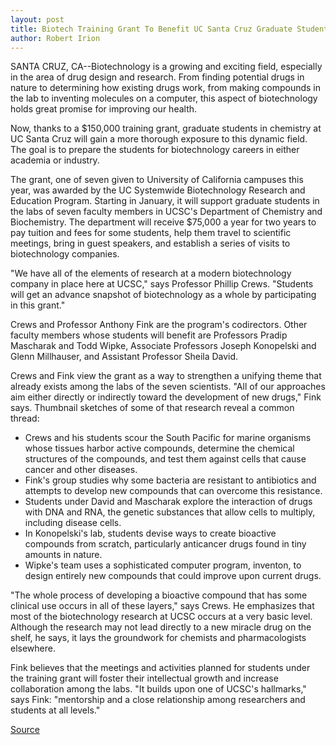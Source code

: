 ```yaml
---
layout: post
title: Biotech Training Grant To Benefit UC Santa Cruz Graduate Students
author: Robert Irion
---
```


SANTA CRUZ, CA--Biotechnology is a growing and exciting field,  especially in the area of drug design and research. From finding  potential drugs in nature to determining how existing drugs work,  from making compounds in the lab to inventing molecules on a  computer, this aspect of biotechnology holds great promise for  improving our health.

Now, thanks to a $150,000 training grant, graduate students in  chemistry at UC Santa Cruz will gain a more thorough exposure to  this dynamic field. The goal is to prepare the students for  biotechnology careers in either academia or industry.

The grant, one of seven given to University of California  campuses this year, was awarded by the UC Systemwide  Biotechnology Research and Education Program. Starting in January,  it will support graduate students in the labs of seven faculty  members in UCSC's Department of Chemistry and Biochemistry. The  department will receive $75,000 a year for two years to pay tuition  and fees for some students, help them travel to scientific meetings,  bring in guest speakers, and establish a series of visits to  biotechnology companies.

"We have all of the elements of research at a modern  biotechnology company in place here at UCSC," says Professor Phillip  Crews. "Students will get an advance snapshot of biotechnology as a  whole by participating in this grant."

Crews and Professor Anthony Fink are the program's  codirectors. Other faculty members whose students will benefit are  Professors Pradip Mascharak and Todd Wipke, Associate Professors  Joseph Konopelski and Glenn Millhauser, and Assistant Professor  Sheila David.

Crews and Fink view the grant as a way to strengthen a  unifying theme that already exists among the labs of the seven  scientists. "All of our approaches aim either directly or indirectly  toward the development of new drugs," Fink says. Thumbnail  sketches of some of that research reveal a common thread:
* Crews and his students scour the South Pacific for marine  organisms whose tissues harbor active compounds, determine the  chemical structures of the compounds, and test them against cells  that cause cancer and other diseases.
* Fink's group studies why some bacteria are resistant to  antibiotics and attempts to develop new compounds that can  overcome this resistance.
* Students under David and Mascharak explore the interaction  of drugs with DNA and RNA, the genetic substances that allow cells  to multiply, including disease cells.
* In Konopelski's lab, students devise ways to create  bioactive compounds from scratch, particularly anticancer drugs  found in tiny amounts in nature.
* Wipke's team uses a sophisticated computer program,  inventon, to design entirely new compounds that could improve upon  current drugs.

"The whole process of developing a bioactive compound that  has some clinical use occurs in all of these layers," says Crews. He  emphasizes that most of the biotechnology research at UCSC occurs  at a very basic level. Although the research may not lead directly to  a new miracle drug on the shelf, he says, it lays the groundwork for  chemists and pharmacologists elsewhere.

Fink believes that the meetings and activities planned for  students under the training grant will foster their intellectual  growth and increase collaboration among the labs. "It builds upon one  of UCSC's hallmarks," says Fink: "mentorship and a close relationship  among researchers and students at all levels."

[Source](http://www1.ucsc.edu/news_events/press_releases/archive/94-95/11-94/112994-Biotech_training_gr.html "Permalink to 112994-Biotech_training_gr")
